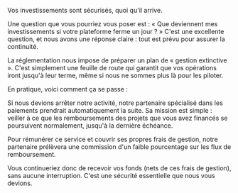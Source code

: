 Vos investissements sont sécurisés, quoi qu'il arrive. 

Une question que vous pourriez vous poser est : « Que deviennent mes investissements si votre plateforme ferme un jour ? » C'est une excellente question, et nous avons une réponse claire : tout est prévu pour assurer la continuité. 

La réglementation nous impose de préparer un plan de « gestion extinctive ». C'est simplement une feuille de route qui garantit que vos opérations iront jusqu'à leur terme, même si nous ne sommes plus là pour les piloter. 

En pratique, voici comment ça se passe : 

Si nous devions arrêter notre activité, notre partenaire spécialisé dans les paiements prendrait automatiquement la suite. Sa mission est simple : veiller à ce que les remboursements des projets que vous avez financés se poursuivent normalement, jusqu'à la dernière échéance. 

Pour rémunérer ce service et couvrir ses propres frais de gestion, notre partenaire prélèvera une commission d'un faible pourcentage sur les flux de remboursement.  

Vous continueriez donc de recevoir vos fonds (nets de ces frais de gestion), sans aucune interruption. C'est une sécurité essentielle que nous vous devions. 

 